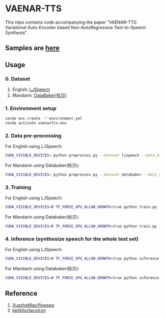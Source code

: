 # VAENAR-TTS
This repo contains code accompanying the paper "VAENAR-TTS: Variational Auto-Encoder based Non-AutoRegressive Text-to-Speech Synthesis".

## Samples are [here](https://light1726.github.io/vaenar-tts/)

## Usage

### 0. Dataset
1. English: [LJSpeech](https://keithito.com/LJ-Speech-Dataset/)
2. Mandarin: [DataBaker(标贝)](https://www.data-baker.com/data/index/source/)

### 1. Environment setup
```bash
conda env create -f environment.yml
conda activate vaenartts-env
```

### 2. Data pre-processing

For English using LJSpeech:
```bash
CUDA_VISIBLE_DEVICES= python preprocess.py --dataset ljspeech --data_dir /path/to/extracted/LJSpeech-1.1 --save_dir ./ljspeech
```
For Mandarin using Databaker(标贝):
```bash
CUDA_VISIBLE_DEVICES= python preprocess.py --dataset databaker --data_dir /path/to/extracted/biaobei --save_dir ./databaker
```

### 3. Training
For English using LJSpeech:
```bash
CUDA_VISIBLE_DEVICES=0 TF_FORCE_GPU_ALLOW_GROWTH=true python train.py --dataset ljspeech --log_dir ./lj-log_dir --test_dir ./lj-test_dir --data_dir ./ljspeech/tfrecords/ --model_dir ./lj-model_dir
```
For Mandarin using Databaker(标贝):
```bash
CUDA_VISIBLE_DEVICES=0 TF_FORCE_GPU_ALLOW_GROWTH=true python train.py --dataset databaker --log_dir ./db-log_dir --test_dir ./db-test_dir --data_dir ./databaker/tfrecords/ --model_dir ./db-model_dir
```

### 4. Inference (synthesize speech for the whole test set)
For English using LJSpeech:
```bash
CUDA_VISIBLE_DEVICES=0 TF_FORCE_GPU_ALLOW_GROWTH=true python inference.py --dataset ljspeech --test_dir ./lj-test-2000 --data_dir ./ljspeech/tfrecords/ --batch_size 16 --write_wavs true --draw_alignments true --ckpt_path ./lj-model_dir/ckpt-2000
```
For Mandarin using Databaker(标贝):
```bash
CUDA_VISIBLE_DEVICES=0 TF_FORCE_GPU_ALLOW_GROWTH=true python inference.py --dataset databaker --test_dir ./db-test-2000 --data_dir ./databaker/tfrecords/ --batch_size 16 --write_wavs true --draw_alignments true --ckpt_path ./db-model_dir/ckpt-2000
```

## Reference
1. [XuezheMax/flowseq](https://github.com/XuezheMax/flowseq)
2. [keithito/tacotron](https://github.com/keithito/tacotron)